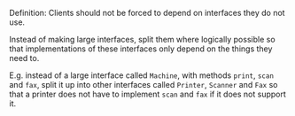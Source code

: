 Definition: Clients should not be forced to depend on interfaces they do not use.

Instead of making large interfaces, split them where logically possible so that implementations of these interfaces only depend on the things they need to.

E.g. instead of a large interface called `Machine`, with methods `print`, `scan` and `fax`, split it up into other interfaces called `Printer`, `Scanner` and `Fax` so that a printer does not have to implement `scan` and `fax` if it does not support it.
